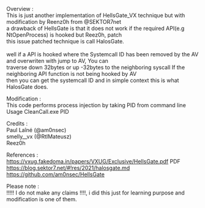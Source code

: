Overview :<br>  This is just another implementation of HellsGate_VX technique but with modification by Reenz0h from @SEKTOR7net<br>
                a drawback of HellsGate is that it does not work if the required API(e.g NtOpenProcess) is hooked but Reez0h, patch<br>
                this issue patched technique is call HalosGate.<br>                                                                                                  
	      well if a API is hooked where the Systemcall ID has been removed by the AV and overwriten with jump to AV, You can<br> 
              traverse down 32bytes or up -32bytes to the neighboring syscall If the neighboring API function is not being hooked by AV<br> 
	      then you can get the systemcall ID and in simple context this is what HalosGate does.<br>
 
  Modification  :<br> This code performs process injection by taking PID from command line<br>
                      Usage  CleanCall.exe PID

  
  Credits      :<br> Paul Laîné (@am0nsec)<br>
                     smelly__vx (@RtlMateusz)<br>
                     Reez0h
	     

 References :<br> https://vxug.fakedoma.in/papers/VXUG/Exclusive/HellsGate.pdf PDF<br>
                  https://blog.sektor7.net/#!res/2021/halosgate.md<br>
	          https://github.com/am0nsec/HellsGate
   

 Please note :<br> !!!!! I do not make any claims !!!!, i did this just for learning purpose and modification is one of them.


